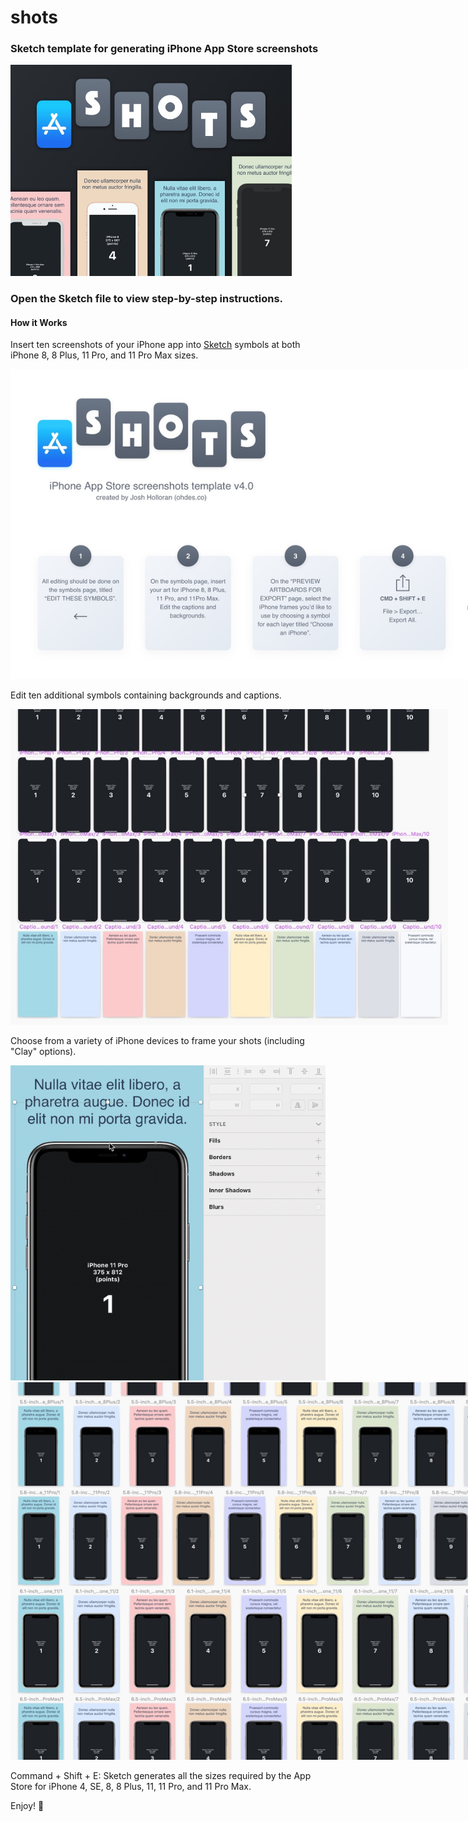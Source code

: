 # shots

### Sketch template for generating iPhone App Store screenshots

<img src="promo/shots_dribbble.jpg" width="450">

### Open the Sketch file to view step-by-step instructions.

#### How it Works

Insert ten screenshots of your iPhone app into [Sketch](https://www.sketchapp.com/) symbols at both iPhone 8, 8 Plus, 11 Pro, and 11 Pro Max sizes.

<img src="promo/instructions.jpg" style="max-width:900px">

Edit ten additional symbols containing backgrounds and captions.

<img src="promo/symbols.jpg" style="max-width:700px">

Choose from a variety of iPhone devices to frame your shots (including "Clay" options).

<img src="promo/choose_iphone_frame.gif">

<img src="promo/preview.jpg" style="max-width:900px">

Command + Shift + E: Sketch generates all the sizes required by the App Store for iPhone 4, SE, 8, 8 Plus, 11, 11 Pro, and 11 Pro Max.

Enjoy! :facepunch:
